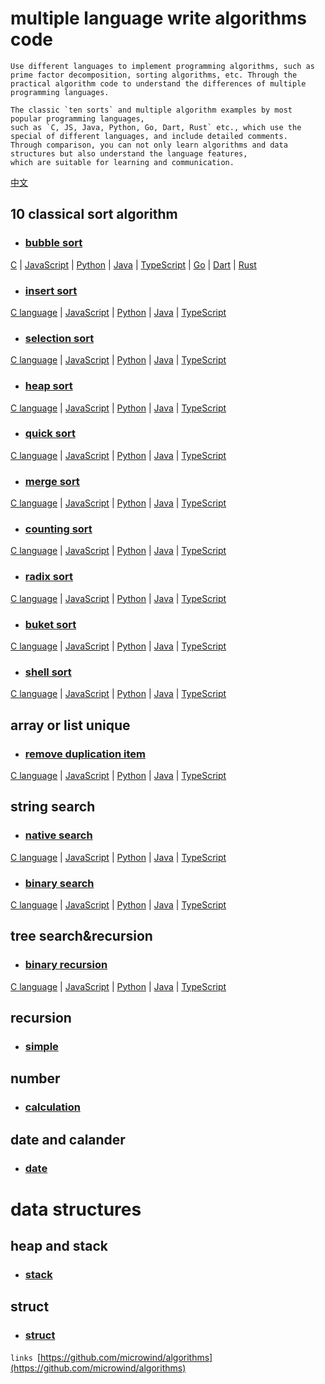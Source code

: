 # multiple language write algorithms code

    Use different languages to implement programming algorithms, such as prime factor decomposition, sorting algorithms, etc. Through the practical algorithm code to understand the differences of multiple programming languages.

    The classic `ten sorts` and multiple algorithm examples by most popular programming languages, 
    such as `C, JS, Java, Python, Go, Dart, Rust` etc., which use the special of different languages, and include detailed comments. 
    Through comparison, you can not only learn algorithms and data structures but also understand the language features, 
    which are suitable for learning and communication.
    
[中文](./README.md)
    
    
## 10 classical sort algorithm
- ### [bubble sort](./sorts/bubblesort/)
[C](./sorts/bubblesort/bubble_sort.c ) | [JavaScript](./sorts/bubblesort/bubble_sort.js ) | [Python](./sorts/bubblesort/bubble_sort.py ) | [Java](./sorts/bubblesort/BubbleSort.java ) | [TypeScript](./sorts/bubblesort/BubbleSort.ts ) | [Go](./sorts/bubblesort/BubbleSort.go ) | [Dart](./sorts/bubblesort/BubbleSort.dart ) | [Rust](./sorts/bubblesort/BubbleSort.rs )
- ### [insert sort](./sorts/insertsort/)
[C language](./sorts/insertsort/insert_sort.c ) | [JavaScript](./sorts/insertsort/insert_sort.js ) | [Python](./sorts/insertsort/insert_sort.py ) | [Java](./sorts/insertsort/InsertSort.java ) | [TypeScript](./sorts/insertsort/InsertSort.ts )
- ### [selection sort](./sorts/selectionsort/)
[C language](./sorts/selectionsort/selection_sort.c ) | [JavaScript](./sorts/selectionsort/selection_sort.js ) | [Python](./sorts/selectionsort/selection_sort.py ) | [Java](./sorts/selectionsort/SelectionSort.java ) | [TypeScript](./sorts/selectionsort/SelectionSort.ts )
- ### [heap sort](./sorts/heapsort/)
[C language](./sorts/heapsort/heap_sort.c ) | [JavaScript](./sorts/heapsort/heap_sort.js ) | [Python](./sorts/heapsort/heap_sort.py ) | [Java](./sorts/heapsort/HeapSort.java ) | [TypeScript](./sorts/heapsort/HeapSort.ts )
- ### [quick sort](./sorts/quicksort/)
[C language](./sorts/quicksort/quick_sort.c ) | [JavaScript](./sorts/quicksort/quick_sort.js ) | [Python](./sorts/quicksort/quick_sort.py ) | [Java](./sorts/quicksort/QuickSort.java ) | [TypeScript](./sorts/quicksort/QuickSort.ts )
- ### [merge sort](./sorts/mergesort/)
[C language](./sorts/mergesort/merge_sort.c ) | [JavaScript](./sorts/mergesort/merge_sort.js ) | [Python](./sorts/mergesort/merge_sort.py ) | [Java](./sorts/mergesort/MergeSort.java ) | [TypeScript](./sorts/mergesort/MergeSort.ts )
- ### [counting sort](./sorts/countingsort/)
[C language](./sorts/countingsort/counting_sort.c ) | [JavaScript](./sorts/countingsort/counting_sort.js ) | [Python](./sorts/countingsort/counting_sort.py ) | [Java](./sorts/countingsort/CountingSort.java ) | [TypeScript](./sorts/countingsort/CountingSort.ts )
- ### [radix sort](./sorts/radixsort/)
[C language](./sorts/radixsort/radix_sort.c ) | [JavaScript](./sorts/radixsort/radix_sort.js ) | [Python](./sorts/radixsort/radix_sort.py ) | [Java](./sorts/radixsort/RadixSort.java ) | [TypeScript](./sorts/radixsort/RadixSort.ts )
- ### [buket sort](./sorts/buketsort/)
[C language](./sorts/buketsort/buket_sort.c ) | [JavaScript](./sorts/buketsort/buket_sort.js ) | [Python](./sorts/buketsort/buket_sort.py ) | [Java](./sorts/buketsort/BuketSort.java ) | [TypeScript](./sorts/buketsort/BuketSort.ts )
- ### [shell sort](./sorts/shellsort/)
[C language](./sorts/shellsort/shell_sort.c ) | [JavaScript](./sorts/shellsort/shell_sort.js ) | [Python](./sorts/shellsort/shell_sort.py ) | [Java](./sorts/shellsort/ShellSort.java ) | [TypeScript](./sorts/shellsort/ShellSort.ts )

## array or list unique
- ### [remove duplication item](./unique/)
[C language](./unique/unique.c ) | [JavaScript](./unique/unique.js ) | [Python](./unique/unique.py ) | [Java](./unique/UniqueArray.java ) | [TypeScript](./unique/UniqueArray.ts )

## string search
- ### [native search](./string/nativesearch/)
[C language](./string/nativesearch/string_search.c ) | [JavaScript](./string/nativesearch/string_search.js ) | [Python](./string/nativesearch/string_search.py ) | [Java](./string/nativesearch/StringSearch.java ) | [TypeScript](./string/nativesearch/StringSearch.ts )
- ### [binary search](./search/binarysearch/)
[C language](./search/binarysearch/binary_search.c ) | [JavaScript](./search/binarysearch/binary_search.js ) | [Python](./search/binarysearch/binary_search.py ) | [Java](./search/binarysearch/BinarySearch.java ) | [TypeScript](./search/binarysearch/BinarySearch.ts )

## tree search&recursion
- ### [binary recursion](./tree/binarytree/)
[C language](./tree/binarytree/binary_tree.c ) | [JavaScript](./tree/binarytree/binary_tree.js ) | [Python](./tree/binarytree/binary_tree.py ) | [Java](./tree/binarytree/BinaryTree.java ) | [TypeScript](./tree/binarytree/BinaryTree.ts )

## recursion
- ### [simple](./recursion/)

## number
- ### [calculation](./number/)

## date and calander
- ### [date](./date/)

# data structures
## heap and stack
- ### [stack](./data-structure/stack/)
## struct
- ### [struct](./data-structure/struct/)

`links
`[https://github.com/microwind/algorithms](https://github.com/microwind/algorithms)
